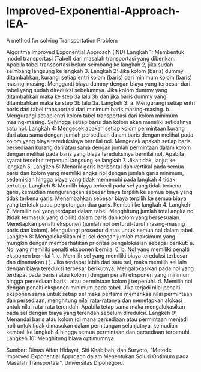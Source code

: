 # Improved-Exponential-Approach-IEA-
A method for solving Transportation Problem

Algoritma Improved Exponential Approach (IND)
Langkah 1: Membentuk model transportasi (Tabel) dari masalah transportasi yang diberikan. Apabila tabel transportasi belum seimbang ke langkah 2, jika sudah seimbang langsung ke langkah 3.
Langkah 2: Jika kolom (baris) dummy ditambahkan, kurangi setiap entri kolom (baris) dari minimum kolom (baris) masing-masing. Mengganti biaya dummy dengan biaya yang terbesar dari tabel yang sudah direduksi sebelumnya. Jika kolom dummy yang ditambahkan maka ke step 3a lalu 3b dan jika baris dummy yang ditambahkan maka ke step 3b lalu 3a.
Langkeh 3:
	a. Mengurangi setiap entri baris dari tabel transportasi dari minimum baris masing-masing.
	b. Mengurangi setiap entri kolom tabel transportasi dari kolom minimum masing-masing. Sehingga setiap baris dan kolom akan memiliki setidaknya satu nol.
Langkah 4: Mengecek apakah setiap kolom permintaan kurang dari atau sama dengan jumlah persediaan dalam baris dengan melihat pada kolom yang biaya tereduksinya bernilai nol. Mengecek apakah setiap baris persediaan kurang dari atau sama dengan jumlah permintaan dalam kolom dengan melihat pada baris yang biaya tereduksinya bernilai nol. Apabila syarat tersebut terpenuhi langsung ke langkah 7. Jika tidak, lanjut ke langkah 5.
Langkeh 5: Menarik garis horisontal dan vertikal pada semua baris dan kolom yang memiliki angka nol dengan jumlah garis minimum, sedemikian hingga biaya yang tidak memenuhi pada langkah 4 tidak tertutup.
Langkeh 6: Memilih biaya terkecil pada sel yang tidak terkena garis, kemudian mengurangkan sebesar biaya terpilih ke semua biaya yang tidak terkena garis. Menambahkan sebesar biaya terpilih ke semua biaya yang terletak pada perpotongan dua garis. Kembali ke langkah 4.
Langkeh 7: Memilih nol yang terdapat dalam tabel. Menghitung jumlah total angka nol (tidak termasuk yang dipilih) dalam baris dan kolom yang bersesuaian. Menetapkan penalti eksponen (jumlah nol berturut-turut masing-masing baris dan kolom). Mengulangi prosedur diatas untuk semua nol dalam tabel.
Langkeh 8: Mengalokasikan nilai sel dengan jumlah maksimum yang mungkin dengan memperhatikan prioritas pengalokasian sebagai berikut:
	a. Nol yang memiliki penalti eksponen bernilai 0.
	b. Nol yang memiliki penalti eksponen bernilai 1.
	c. Memilih sel yang memiliki biaya tereduksi terbesar dan dinamakan ( ). Jika terdapat lebih dari satu sel, maka memilih sel lain dengan biaya tereduksi terbesar berikutnya. Mengalokasikan pada nol yang terdapat pada baris i atau kolom j dengan penalti eksponen yang minimum hingga persediaan baris i atau permintaan kolom j terpenuhi.
	d. Memilih nol dengan penalti eksponen minimum pada tabel. Jika terjadi nilai penalti eksponen sama untuk setiap sel maka pertama memeriksa nilai permintaan dan persediaan, menghitung nilai rata-ratanya dan menetapkan alokasi untuk nilai rata-rata terendah. Apabila tetap sama maka mengalokasikan pada sel dengan biaya yang terendah sebelum direduksi.
Langkeh 9: Menandai baris atau kolom (di mana persediaan atau permintaan menjadi nol) untuk tidak dimasukan dalam perhitungan selanjutnya, kemudian kembali ke langkah 4 hingga semua permintaan dan persediaan terpenuhi.
Langkeh 10: Menghitung biaya optimumnya.

Sumber: Dimas Alfan Hidayat, Siti Khabibah, dan Suryoto, "Metode Improved Exponential Approach dalam Menentukan Solusi Optimum pada Masalah Transportasi", Universitas Diponegoro.
